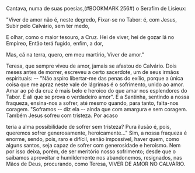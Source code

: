 
Cantava, numa de suas poesias,(#BOOKMARK 256#) o Serafim de Lisieux:

"Viver de amor não é, neste degredo, Fixar-se no Tabor: é, com Jesus, Subir pelo Calvário, sem ter medo,

E olhar, como o maior tesouro, a Cruz. Hei de viver, hei de gozar lá no Empíreo, Então terá fugido, enfim, a dor,

Mas, cá na terra, quero, em meu martírio, Viver de amor."

Teresa, que sempre viveu de amor, jamais se afastou do Calvário. Dois meses antes de morrer, escreveu a certo sacerdote, um de seus irmãos espirituais: -- "Não aspiro libertar-me das penas do exílio, porque a única coisa que me apraz neste vale de lágrimas é o sofrimento, unido ao amor. Amar ao pé da cruz é mais belo e heroico do que amar nos esplendores do Tabor. É ali que se prova o verdadeiro amor". E a Santinha, sentindo a nossa fraqueza, ensina-nos a sofrer, até mesmo quando, para tanto, falta-nos coragem. "Soframos -- diz ela -- ainda que com amargura e sem coragem. Também Jesus sofreu com tristeza. Por acaso

teria a alma possibilidade de sofrer sem tristeza? Pura ilusão é, pois, queremos sofrer generosamente, heroicamente\..." Sim, a nossa fraqueza é enorme, sendo, pois, raro e difícil, senão impossível, haver quem, como alguns santos, seja capaz de sofrer com generosidade e heroísmo. Nem por isso deixa, porém, de ser meritório nosso sofrimento; desde que o saibamos aproveitar e humildemente nos abandonemos, resignados, nas Mãos de Deus, procurando, como Teresa, VIVER DE AMOR NO CALVÁRIO.

